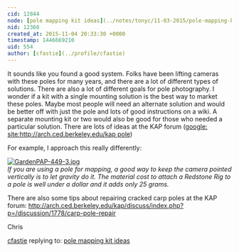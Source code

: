 ```yaml
---
cid: 12844
node: [pole mapping kit ideas](../notes/tonyc/11-03-2015/pole-mapping-kit-ideas)
nid: 12360
created_at: 2015-11-04 20:33:30 +0000
timestamp: 1446669210
uid: 554
author: [cfastie](../profile/cfastie)
---
```


It sounds like you found a good system. Folks have been lifting cameras with these poles for many years, and there are a lot of different types of solutions. There are also a lot of different goals for pole photography. I wonder if a kit with a single mounting solution is the best way to market these poles. Maybe most people will need an alternate solution and would be better off with just the pole and lots of good instructions on a wiki. A separate mounting kit or two would also be good for those who needed a particular solution. There are lots of ideas at the KAP forum ([google:  site:http://arch.ced.berkeley.edu/kap pole](https://www.google.com/search?q=site%3Ahttp%3A%2F%2Farch.ced.berkeley.edu%2Fkap+pole&rlz=1C1CHFX_enUS459US459&oq=site%3Ahttp%3A%2F%2Farch.ced.berkeley.edu%2Fkap+pole&aqs=chrome..69i57j69i58.18425j1j8&sourceid=chrome&es_sm=122&ie=UTF-8))

For example, I approach this really differently:

[![GardenPAP-449-3.jpg](https://i.publiclab.org/system/images/photos/000/009/012/medium/GardenPAP-449-3.jpg)](https://i.publiclab.org/system/images/photos/000/009/012/original/GardenPAP-449-3.jpg)    
*If you are using a pole for mapping, a good way to keep the camera pointed vertically is to let gravity do it. The material cost to attach a Redstone Rig to a pole is well under a dollar and it adds only 25 grams.*  

There are also some tips about repairing cracked carp poles at the KAP forum: <http://arch.ced.berkeley.edu/kap/discuss/index.php?p=/discussion/1778/carp-pole-repair>

Chris



[cfastie](../profile/cfastie) replying to: [pole mapping kit ideas](../notes/tonyc/11-03-2015/pole-mapping-kit-ideas)


